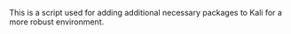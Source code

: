 This is a script used for adding additional necessary packages to Kali for a more robust environment.
